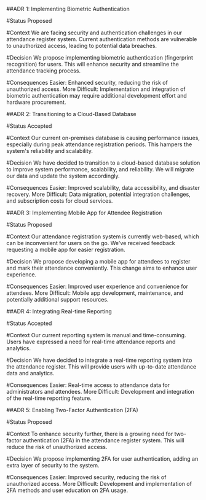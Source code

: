 ##ADR 1: Implementing Biometric Authentication

#Status
Proposed

#Context
We are facing security and authentication challenges in our attendance register system. Current authentication methods are vulnerable to unauthorized access, leading to potential data breaches.

#Decision
We propose implementing biometric authentication (fingerprint recognition) for users. This will enhance security and streamline the attendance tracking process.

#Consequences
Easier: Enhanced security, reducing the risk of unauthorized access.
More Difficult: Implementation and integration of biometric authentication may require additional development effort and hardware procurement.

##ADR 2: Transitioning to a Cloud-Based Database

#Status
Accepted

#Context
Our current on-premises database is causing performance issues, especially during peak attendance registration periods. This hampers the system's reliability and scalability.

#Decision
We have decided to transition to a cloud-based database solution to improve system performance, scalability, and reliability. We will migrate our data and update the system accordingly.

#Consequences
Easier: Improved scalability, data accessibility, and disaster recovery.
More Difficult: Data migration, potential integration challenges, and subscription costs for cloud services.

##ADR 3: Implementing Mobile App for Attendee Registration

#Status
Proposed

#Context
Our attendance registration system is currently web-based, which can be inconvenient for users on the go. We've received feedback requesting a mobile app for easier registration.

#Decision
We propose developing a mobile app for attendees to register and mark their attendance conveniently. This change aims to enhance user experience.

#Consequences
Easier: Improved user experience and convenience for attendees.
More Difficult: Mobile app development, maintenance, and potentially additional support resources.

##ADR 4: Integrating Real-time Reporting

#Status
Accepted

#Context
Our current reporting system is manual and time-consuming. Users have expressed a need for real-time attendance reports and analytics.

#Decision
We have decided to integrate a real-time reporting system into the attendance register. This will provide users with up-to-date attendance data and analytics.

#Consequences
Easier: Real-time access to attendance data for administrators and attendees.
More Difficult: Development and integration of the real-time reporting feature.

##ADR 5: Enabling Two-Factor Authentication (2FA)

#Status
Proposed

#Context
To enhance security further, there is a growing need for two-factor authentication (2FA) in the attendance register system. This will reduce the risk of unauthorized access.

#Decision
We propose implementing 2FA for user authentication, adding an extra layer of security to the system.

#Consequences
Easier: Improved security, reducing the risk of unauthorized access.
More Difficult: Development and implementation of 2FA methods and user education on 2FA usage.
